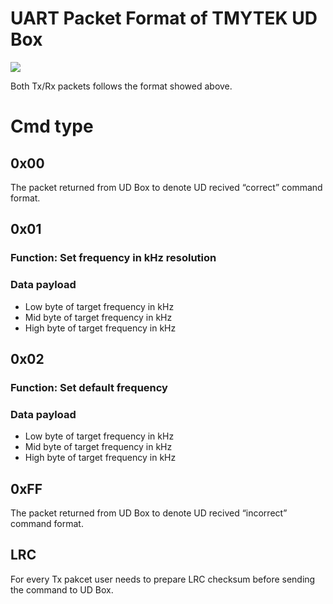 
# UART Packet Format of TMYTEK UD Box
![](https://d2mxuefqeaa7sj.cloudfront.net/s_182B9C2A5F3E602310842AB2F88AFF8B53760ED3CBBBB56826875F966CBAD3F9_1538119421184_Phi-A_to_BBrain_comunication.png)

Both Tx/Rx packets follows the format showed above.

# Cmd type

## 0x00
The packet returned from UD Box to denote UD recived “correct” command format.
## 0x01
### Function: Set frequency in kHz resolution
### Data payload
* Low byte of target frequency in kHz
* Mid byte of target frequency in kHz
* High byte of target frequency in kHz
## 0x02
### Function: Set default frequency 
### Data payload
* Low byte of target frequency in kHz
* Mid byte of target frequency in kHz
* High byte of target frequency in kHz

## 0xFF
The packet returned from UD Box to denote UD recived “incorrect” command format.

## LRC
For every Tx pakcet user needs to prepare LRC checksum before sending the command to UD Box.
